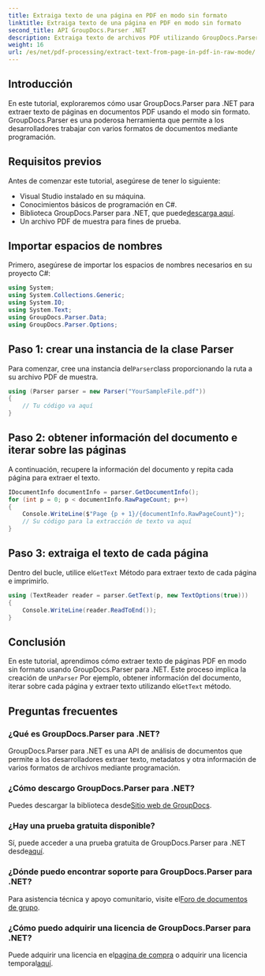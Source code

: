```yaml
---
title: Extraiga texto de una página en PDF en modo sin formato
linktitle: Extraiga texto de una página en PDF en modo sin formato
second_title: API GroupDocs.Parser .NET
description: Extraiga texto de archivos PDF utilizando GroupDocs.Parser en C#. Aprenda a extraer texto PDF de forma eficiente con esta potente biblioteca .NET.
weight: 16
url: /es/net/pdf-processing/extract-text-from-page-in-pdf-in-raw-mode/
---
```

## Introducción
En este tutorial, exploraremos cómo usar GroupDocs.Parser para .NET para extraer texto de páginas en documentos PDF usando el modo sin formato. GroupDocs.Parser es una poderosa herramienta que permite a los desarrolladores trabajar con varios formatos de documentos mediante programación.
## Requisitos previos
Antes de comenzar este tutorial, asegúrese de tener lo siguiente:
- Visual Studio instalado en su máquina.
- Conocimientos básicos de programación en C#.
- Biblioteca GroupDocs.Parser para .NET, que puede[descarga aquí](https://releases.groupdocs.com/parser/net/).
- Un archivo PDF de muestra para fines de prueba.

## Importar espacios de nombres
Primero, asegúrese de importar los espacios de nombres necesarios en su proyecto C#:
```csharp
using System;
using System.Collections.Generic;
using System.IO;
using System.Text;
using GroupDocs.Parser.Data;
using GroupDocs.Parser.Options;
```
## Paso 1: crear una instancia de la clase Parser
 Para comenzar, cree una instancia del`Parser`class proporcionando la ruta a su archivo PDF de muestra.
```csharp
using (Parser parser = new Parser("YourSampleFile.pdf"))
{
    // Tu código va aquí
}
```
## Paso 2: obtener información del documento e iterar sobre las páginas
A continuación, recupere la información del documento y repita cada página para extraer el texto.
```csharp
IDocumentInfo documentInfo = parser.GetDocumentInfo();
for (int p = 0; p < documentInfo.RawPageCount; p++)
{
    Console.WriteLine($"Page {p + 1}/{documentInfo.RawPageCount}");
    // Su código para la extracción de texto va aquí
}
```
## Paso 3: extraiga el texto de cada página
 Dentro del bucle, utilice el`GetText` Método para extraer texto de cada página e imprimirlo.
```csharp
using (TextReader reader = parser.GetText(p, new TextOptions(true)))
{
    Console.WriteLine(reader.ReadToEnd());
}
```

## Conclusión
 En este tutorial, aprendimos cómo extraer texto de páginas PDF en modo sin formato usando GroupDocs.Parser para .NET. Este proceso implica la creación de un`Parser` Por ejemplo, obtener información del documento, iterar sobre cada página y extraer texto utilizando el`GetText` método.

## Preguntas frecuentes
### ¿Qué es GroupDocs.Parser para .NET?
GroupDocs.Parser para .NET es una API de análisis de documentos que permite a los desarrolladores extraer texto, metadatos y otra información de varios formatos de archivos mediante programación.
### ¿Cómo descargo GroupDocs.Parser para .NET?
 Puedes descargar la biblioteca desde[Sitio web de GroupDocs](https://releases.groupdocs.com/parser/net/).
### ¿Hay una prueba gratuita disponible?
 Sí, puede acceder a una prueba gratuita de GroupDocs.Parser para .NET desde[aquí](https://releases.groupdocs.com/).
### ¿Dónde puedo encontrar soporte para GroupDocs.Parser para .NET?
 Para asistencia técnica y apoyo comunitario, visite el[Foro de documentos de grupo](https://forum.groupdocs.com/c/parser/17).
### ¿Cómo puedo adquirir una licencia de GroupDocs.Parser para .NET?
 Puede adquirir una licencia en el[pagina de compra](https://purchase.groupdocs.com/buy) o adquirir una licencia temporal[aquí](https://purchase.groupdocs.com/temporary-license/).